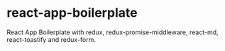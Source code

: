 # react-app-boilerplate
React App Boilerplate with redux, redux-promise-middleware, react-md, react-toastify and redux-form.
